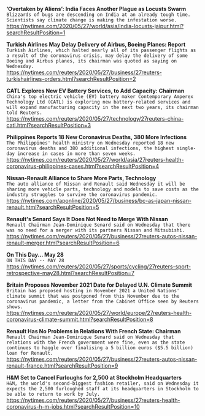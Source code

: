 **‘Overtaken by Aliens’: India Faces Another Plague as Locusts Swarm**\
`Blizzards of bugs are descending on India at an already tough time. Scientists say climate change is making the infestation worse.`\
https://nytimes.com/2020/05/27/world/asia/india-locusts-jaipur.html?searchResultPosition=1

**Turkish Airlines May Delay Delivery of Airbus, Boeing Planes: Report**\
`Turkish Airlines, which halted nearly all of its passenger flights as a result of the coronavirus crisis, may delay the delivery of some Boeing and Airbus planes, its chairman was quoted as saying on Wednesday.`\
https://nytimes.com/reuters/2020/05/27/business/27reuters-turkishairlines-orders.html?searchResultPosition=2

**CATL Explores New EV Battery Services, to Add Capacity: Chairman**\
`China's top electric vehicle (EV) battery maker Contemporary Amperex Technology Ltd (CATL) is exploring new battery-related services and will expand manufacturing capacity in the next two years, its chairman told Reuters.`\
https://nytimes.com/reuters/2020/05/27/technology/27reuters-china-catl.html?searchResultPosition=3

**Philippines Reports 18 New Coronavirus Deaths, 380 More Infections**\
`The Philippines' health ministry on Wednesday reported 18 new coronavirus deaths and 380 additional infections, the highest single-day increase in cases in more than seven weeks.`\
https://nytimes.com/reuters/2020/05/27/world/asia/27reuters-health-coronavirus-philippines-cases.html?searchResultPosition=4

**Nissan-Renault Alliance to Share More Parts, Technology**\
`The auto alliance of Nissan and Renault said Wednesday it will be sharing more vehicle parts, technology and models to save costs as the industry struggles to survive the coronavirus pandemic. `\
https://nytimes.com/aponline/2020/05/27/business/bc-as-japan-nissan-renault.html?searchResultPosition=5

**Renault's Senard Says It Does Not Need to Merge With Nissan**\
`Renault Chairman Jean-Dominique Senard said on Wednesday that there was no need for a merger with its partners Nissan and Mitsubishi.`\
https://nytimes.com/reuters/2020/05/27/business/27reuters-autos-nissan-renault-merger.html?searchResultPosition=6

**On This Day... May 28**\
`ON THIS DAY -- MAY 28`\
https://nytimes.com/reuters/2020/05/27/sports/cycling/27reuters-sport-retrospective-may28.html?searchResultPosition=7

**Britain Proposes November 2021 Date for Delayed U.N. Climate Summit**\
`Britain has proposed hosting in November 2021 a United Nations' climate summit that was postponed from this November due to the coronavirus pandemic, a letter from the Cabinet Office seen by Reuters shows.`\
https://nytimes.com/reuters/2020/05/27/world/europe/27reuters-health-coronavirus-climate-summit.html?searchResultPosition=8

**Renault Has No Problems in Relations With French State: Chairman**\
`Renault Chairman Jean-Dominique Senard said on Wednesday that relations with the French government were fine, even as the state continues to haggle over finalising a 5 billion euros ($5.5 billion) loan for Renault.`\
https://nytimes.com/reuters/2020/05/27/business/27reuters-autos-nissan-renault-france.html?searchResultPosition=9

**H&M Set to Cancel Furloughs for 2,500 at Stockholm Headquarters**\
`H&M, the world's second-biggest fashion retailer, said on Wednesday it expects the 2,500 furloughed staff at its headquarters in Stockholm to be able to return to work by July. `\
https://nytimes.com/reuters/2020/05/27/business/27reuters-health-coronavirus-h-m-jobs.html?searchResultPosition=10

